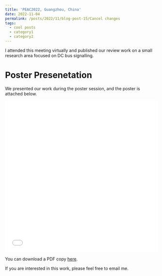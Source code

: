 ```yaml
---
title: 'PEAC2022, Guangzhou, China'
date: 2022-11-04
permalink: /posts/2022/11/blog-post-15/Cancel changes
tags:
  - cool posts
  - category1
  - category2
---
```


I attended this meeting virtually and published our review work on a small research area focused on DC bus signalling. 

Poster Presenetation
======

We presented our work during the poster session, and the poster is attached below.
<iframe src="/files/PEAC2022_poster.pdf" width="100%" height="500" frameborder="no" border="0" marginwidth="0" marginheight="0"></iframe>

You can download a PDF copy [here](/files/PEAC2022_poster.pdf.pdf).

If you are interested in this work, please feel free to email me.
